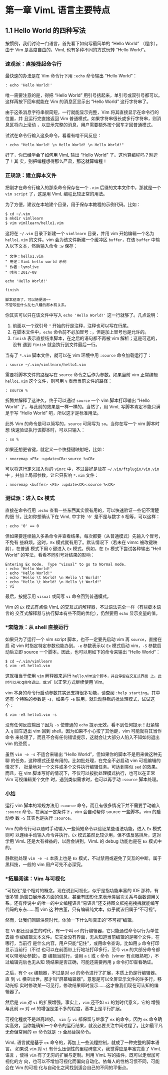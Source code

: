 # 第一章 VimL 语言主要特点

## 1.1 Hello World 的四种写法

按惯例，我们讨论一门语言，首先看下如何写最简单的 “Hello World” （程序）。
由于 Vim 是高度自由的，VimL 也有多种不同的方式玩转 “Hello World”。

### 速观派：直接操起命令行

最快速的办法是在 Vim 命令行下用 `:echo` 命令输出 “Hello World”：
```vim
: echo 'Hello World!'
```
唯一需要注意的是，得把 “Hello World” 用引号括起来，单引号或双引号都可以。
这样再按下回车就能在 Vim 的消息区显示出 “Hello World” 这行字符串了。

由于这条消息字符串很简短，一行就能显示完整，Vim 将其直接显示在命令行的位置，并
且运行完直接返回 Vim 普通模式。如果字符串很长或多行字符串，则消息区将向上滚动
，以显示完整的消息，用户需要额外按个回车才回普通模式。

试试在命令行输入这条命令，看看有啥不同反应：
```vim
: echo "Hello World! \n Hello World! \n Hello World!"
```

好了，你已经学会了如何用 VimL 输出 “Hello World” 了。这也算编程吗？别逗了！其
实，别把编程想得那么严肃，那这就算编程！

### 正规派：建立脚本文件

把刚才在命令行输入的那条命令保存在一个 `.vim` 后缀的文本文件中，那就是一个
`vim script` 了，这是用 VimL 编程比较正常的用法。

为了方便，建议在本地建个目录，用于保存本教程的示例代码。比如：
```bash
$ cd ~/.vim
$ mkdir vimllearn
$ vim vimllearn/hello1.vim
```

这将在 `~/.vim` 目录下新建一个 `vimllearn` 目录，并用 vim 开始编辑一个名为
`hello1.vim` 的文件。vim 会为该文件新建一个缓冲区 `buffer`，在该 `buffer` 中输
入以下文本，然后输入命令 `:w` 保存：
```vim
" 文件：hello1.vim
" 用途：VimL hello world 示例
" 作者：lymslive
" 时间：2017-08

echo 'Hello World!'

finish

脚本结束了，可以随便浪~~
不管写些什么乱七八糟的都木有关系。
```

你其实可以只在该文件中写入 `echo 'Hello World!'` 这一行就够了。几点说明：
1. 前面以一个双引号 `"` 开始的行是注释，注释也可以写在行尾。
2. 在脚本文件中，`echo` 命令前不必加冒号 `:`，但是加上冒号也是允许的。
3. `finish` 表示直接结束脚本，在之后的语句都不再被 vim 解析；这是可选的，没有
   遇到 `finish` 就会执行到文件最后一行。

当有了 `*.vim` 脚本文件，就可以在 vim 环境中用 `:source` 命令加载运行了：
```vim
: source ~/.vim/vimllearn/hello1.vim
```
需要将脚本文件的路径写在 `source` 命令之后作为参数。如果当前 vim 正常编辑
`hello1.vim` 这个文件，则可用 `%` 表示当前文件的路径：
```vim
: source %
```

折腾并解释了这许久，终于可以通过 `source` 一个 vim 脚本打印输出 “Hello World”
了，与此前的效果是一样一样的。当然了，用 VimL 写脚本肯定不能只满足于写 “Hello
World” 吧，所以这才是标准用法。

此外 Vim 的命令是可以简写的，`source` 可简写为 `so`。当你在写一个 vim 脚本时想
快速验证执行该脚本时，可以只输入：
```vim
: so %
```

如果还想更省键，就定义一个快捷键映射吧，比如：
```vim
: nnoremap <F5> :update<CR>:source %<CR>
```
可以将这行定义加入你的 `vimrc` 中，不过最好是放在 `~/.vim/ftplugin/vim.vim` 中
，并加上局部参数，让它只影响 `*.vim` 文件：
```vim
: nnoremap <buffer> <F5> :update<CR>:source %<CR>
```

### 测试派：进入 Ex 模式

直接在命令行用 `:echo` 查看一些东西其实很有用的，可以快速验证一些记不清楚的细
节。比如你想确认下在 VimL 中字符 `'0'` 是不是与数字 `0` 相等，可以这样：
```vim
: echo '0' == 0
```

但如果要连续输入多条命令并查看结果，每次都要（从普通模式）先输入个冒号，不免有
些麻烦。这时，`Ex` 模式就有用了。默认情况下（若未在 vimrc 被改键映射），在普通
模式下用 `Q` 键进入 `Ex` 模式。例如，在 `Ex` 模式下尝试各种输出 “Hell World”
的写法，看看不同引号对结果的影响：
```vim
Entering Ex mode.  Type "visual" to go to Normal mode.
: echo 'Hello World!'
: echo "Hello World!"
: echo 'Hello \t World! \n Hello \t World!'
: echo "Hello \t World! \n Hello \t World!"
: vi
```

最后，按提示用 `visual` 或简写 `vi` 命令回到普通模式。

Vim 的 `Ex` 模式有点像 VimL 的交互式的解释器，不过语法完全一样（有些脚本语言的
交互式解释器与执行脚本有些不同的优化），仍然要用 `echo` 显示变量的值。

### \*索隐派：从 shell 直接运行

如果只为了运行一个 vim script 脚本，也不一定要先启动 vim 再 `source`，直接在启
动 vim 时指定特定参数也能办到。`-e` 参数表示以 `Ex` 模式启动 vim，`-S` 参数启
动后立即 source 一个脚本。因此，也可以用如下的命令来输出 “Hello World”：
```vim
$ cd ~/.vim/vimllearn
$ vim -eS hello1.vim
```

这就相当于使用 `vim` 解释器来运行 `hello`.vim` 这个脚本，并且停留在交互式界面
上。此时可以用 `:q` 命令退出，或 `:vi` 以正常方式继续使用 Vim。

vim 本身的命令行启动参数其实还支持很多功能，请查阅 `:help starting`。其中还有
个特殊的参数是 `-s`，如果与 `-e` 联用，就启动静默的批处理模式，试试这个：
```vim
$ vim -eS hello1.vim -s
```
没有任何反应输出？因为 `-s` 使普通的 `echo` 提示无效，看不到任何提示！赶紧输入
`q` 回车退出 vim 回到 shell。因为如果不小心按了其他键，vim 可能就将其当作命令
来处理了，而且不会有任何错误提示，这就会让大部分人陷入不知如何退出 vim 的恐慌
。

虽然 `vim -e -s` 不适合来输出 “Hello World”，但如果你的脚本不是用来做这种无聊
的任务，这种模式还是有用的。比如批处理，在完全不必启动 vim 可视编辑的情况下，
批量地对一个文件或多个文件执行编辑任务。可达到类似 `sed` 的效果。而且，在 vim
脚本写好的情况下，不仅可以按批处理模式执行，也可以在正常 Vim 可视编辑某个文件
时，遇到类似需求时，也可以再手动 `:source` 脚本处理。

### 小结

运行 vim 脚本的常规方法用 `:source` 命令，而且有很多情况下并不需要手动输入
`:source` 命令，在满足一定条件下，vim 会自动帮你 source 一些脚本。vim 的启动参
数 `-S` 其实也是执行 `:source`。

Vim 的命令行可以随时手动输入一些简短命令以验证某些语法功能，进入 `Ex` 模式则可
以连续手动输入命令并执行。`Ex` 模式虽然比较少用，但不该反感排斥，这对学用 VimL
还是大有裨益的，以后会讲到，VimL 的 debug 功能也是在 `Ex` 模式中的。

静默批处理 `vim -e -s` 本质上也是 `Ex` 模式，不过禁用或避免了交互的中断。属于
黑科技，一般的 vim 用户可先不必深究。

### \*拓展阅读：Vim 与可视化

“可视化”是个相对的概念。现在说到可视化，似乎是指功能丰富的 IDE 那种，有很多辅
助窗口展示各方面的信息，甚至有图形化来表示类层次关系与函数调用关系。还有传说中
的唯一的中文编程语言“易语言”还支持图文框拖拖拽拽就能编写代码的东东……而 vim 这
种古董，只有编辑纯文本，似乎就该归属于“不可视”。

然而，让我们回顾洪荒时代，体验一下什么叫真正的“不可视”编辑。

在 Vi 都还没诞生的时代，有一个叫 `ed` 的行编辑器，它只能通过命令以行为单位去操
作或编辑文本文件。它完全没有界面，无从知道当前编辑的是哪个文件，在哪行，当前行
是什么内容，用户只能“记住”，或用命令查询。比如用 `p` 命令打印显示当前行（不过
也可以在前面带上行地址打印多行，至今 `vim` 的大部分命令都可以带地址参数）。要
编辑当前行，请用 `a` `i` 或 `c` 命令（vimer 有点眼熟吧），不过编辑完后也无从知
晓结果是否正确，可能还需要再用 `p` 命令打印查看确证。

之后，有个 `ex` 编辑器，不过是对 `ed` 的命令进行了扩展，本质上仍是行编辑器。直
到 `vi` 横空出世，那才叫“屏幕编辑器”。意思是可以全屏显示文件的许多行，移动光标
实时修改某一可见行，修改结果即时显示……这才像我们现在可认知的编辑器了。

然后是 `vim` 对 `vi` 的扩展增强。事实上，`vim` 还不如 `vi` 的划时代意义，它的
增强与此前 `ex` 对 `ed` 的增强是差不多的程度，基本上是平行扩展。

可视化程度不是越高越好。 `vim` 与 `vi` 都保留与继承了 `ex` 的命令，因为 `ex`
命令确实高效，当你能确知一个命令的运行结果，就没必要关注中间过程了。比如最平凡
无奇但常用的 `ex` 命令就是 `:s` 全局替换命令。

VimL 语言就是基于 `ex` 命令的，再加上一些流程控制，就成了一种完整的脚本语言。
如果说 `vim` 对 `vi` 有什么压倒性的里程碑意义，我觉得应是丰富完善了 VimL 语言
，使得 `vim` 有了无穷的扩展与定制。利用 VimL 写的插件，既可以走增加可视化的方
向，也可以不增加可视化而偏向自动化。依每人的性格习惯不同，可能会在 Vim 的可视
化与自动化之间找到适合自己的不同的平衡点。

<!--
—— 楼上的天花乱坠地在说些什么呀

—— 不知道耶，再看看吧
-->
